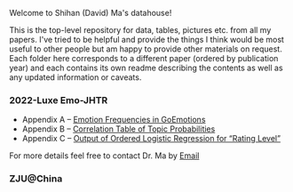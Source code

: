 Welcome to Shihan (David) Ma's datahouse!

This is the top-level repository for data, tables, pictures etc. from all my papers. I've tried to be helpful and provide the things I think would be most useful to other people but am happy to provide other materials on request. Each folder here corresponds to a different paper (ordered by publication year) and each contains its own readme describing the contents as well as any updated information or caveats.

### 2022-Luxe Emo-JHTR
- Appendix A – 
  [Emotion Frequencies in GoEmotions](/2022-Luxe-Emo-JHTR/Appendix_A.png)
- Appendix B – 
  [Correlation Table of Topic Probabilities](/2022-Luxe-Emo-JHTR/Appendix_B.html)
- Appendix C – 
  [Output of Ordered Logistic Regression for “Rating Level”](/2022-Luxe-Emo-JHTR/Appendix_C.html)


For more details feel free to contact Dr. Ma by [Email](mailto:mashihan@zju.edu.cn)

### ZJU@China
